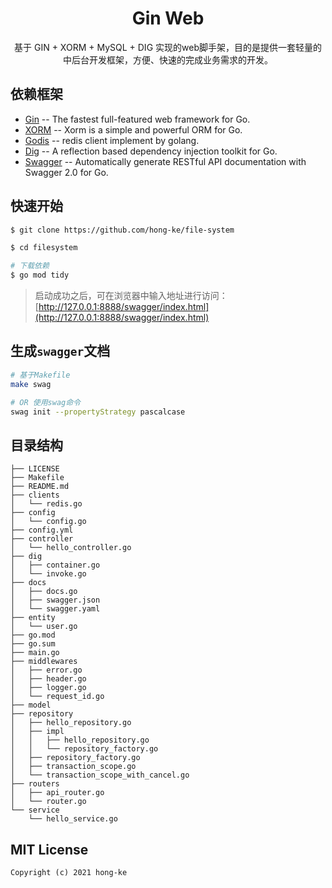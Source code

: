 <h1 align="center">Gin Web</h1>

<div align="center">
 基于 GIN + XORM + MySQL + DIG 实现的web脚手架，目的是提供一套轻量的中后台开发框架，方便、快速的完成业务需求的开发。
<br/>

</div>

## 依赖框架

- [Gin](https://gin-gonic.com/) -- The fastest full-featured web framework for Go.
- [XORM](https://github.com/go-xorm/xorm/) -- Xorm is a simple and powerful ORM for Go.
- [Godis](https://github.com/piaohao/godis/) -- redis client implement by golang.
- [Dig](https://github.com/uber-go/dig/) -- A reflection based dependency injection toolkit for Go.
- [Swagger](https://github.com/swaggo/swag/) -- Automatically generate RESTful API documentation with Swagger 2.0 for Go.

## 快速开始

```bash
$ git clone https://github.com/hong-ke/file-system

$ cd filesystem

# 下载依赖
$ go mod tidy
```

> 启动成功之后，可在浏览器中输入地址进行访问：[http://127.0.0.1:8888/swagger/index.html](http://127.0.0.1:8888/swagger/index.html)

## 生成`swagger`文档

```bash
# 基于Makefile
make swag

# OR 使用swag命令
swag init --propertyStrategy pascalcase
```


## 目录结构

```
├── LICENSE
├── Makefile
├── README.md
├── clients
│   └── redis.go
├── config
│   └── config.go
├── config.yml
├── controller
│   └── hello_controller.go
├── dig
│   ├── container.go
│   └── invoke.go
├── docs
│   ├── docs.go
│   ├── swagger.json
│   └── swagger.yaml
├── entity
│   └── user.go
├── go.mod
├── go.sum
├── main.go
├── middlewares
│   ├── error.go
│   ├── header.go
│   ├── logger.go
│   └── request_id.go
├── model
├── repository
│   ├── hello_repository.go
│   ├── impl
│   │   ├── hello_repository.go
│   │   └── repository_factory.go
│   ├── repository_factory.go
│   ├── transaction_scope.go
│   └── transaction_scope_with_cancel.go
├── routers
│   ├── api_router.go
│   └── router.go
└── service
    └── hello_service.go
```


## MIT License

    Copyright (c) 2021 hong-ke

